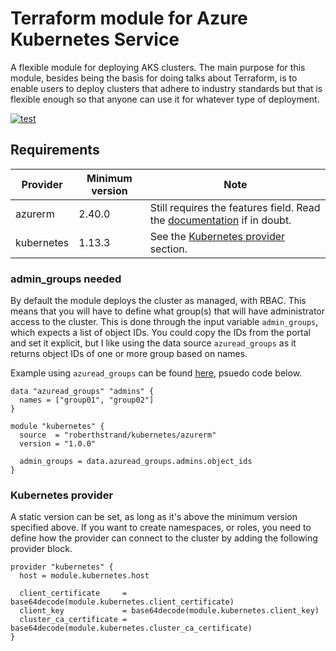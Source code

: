 # Terraform module for Azure Kubernetes Service
A flexible module for deploying AKS clusters. The main purpose for this module, besides being the basis for doing talks about Terraform, is to enable users to deploy clusters that adhere to industry standards but that is flexible enough so that anyone can use it for whatever type of deployment.

[![test](https://github.com/roberthstrand/terraform-azurerm-kubernetes/workflows/test/badge.svg?branch=main)](https://github.com/roberthstrand/terraform-azurerm-kubernetes/actions?query=workflow%3Atest)

## Requirements

| Provider | Minimum version | Note
| -------- | --------------- | ---- |
| azurerm | 2.40.0 | Still requires the features field. Read the [documentation](https://registry.terraform.io/providers/hashicorp/azurerm/latest/docs#example-usage) if in doubt. |
| kubernetes | 1.13.3 | See the [Kubernetes provider](#kubernetes-provider) section. |

### admin_groups needed
By default the module deploys the cluster as managed, with RBAC. This means that you will have to define what group(s) that will have administrator access to the cluster. This is done through the input variable `admin_groups`, which expects a list of object IDs. You could copy the IDs from the portal and set it explicit, but I like using the data source `azuread_groups` as it returns object IDs of one or more group based on names.

Example using `azuread_groups` can be found [here](https://github.com/roberthstrand/terraform-azurerm-kubernetes/examples/defaults), psuedo code below.

```hcl
data "azuread_groups" "admins" {
  names = ["group01", "group02"]
}

module "kubernetes" {
  source  = "roberthstrand/kubernetes/azurerm"
  version = "1.0.0"

  admin_groups = data.azuread_groups.admins.object_ids
}
```

### Kubernetes provider

A static version can be set, as long as it's above the minimum version specified above. If you want to create namespaces, or roles, you need to define how the provider can connect to the cluster by adding the following provider block.

```hcl
provider "kubernetes" {
  host = module.kubernetes.host

  client_certificate     = base64decode(module.kubernetes.client_certificate)
  client_key             = base64decode(module.kubernetes.client_key)
  cluster_ca_certificate = base64decode(module.kubernetes.cluster_ca_certificate)
}
```